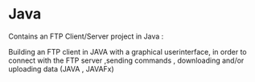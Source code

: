 # Java

Contains an FTP Client/Server project in Java :

Building an FTP client in JAVA with a graphical userinterface, in order to connect with the FTP server ,sending commands , downloading and/or uploading data (JAVA , JAVAFx)

